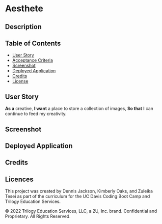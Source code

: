 # Aesthete

## Description 


## Table of Contents
- [User Story](#user-story)
- [Acceptance Criteria](#acceptance-criteria)
- [Screenshot](#screenshot)
- [Deployed Application](#deployed-app)
- [Credits](#credits)
- [License](#license)

## User Story 
**As a** creative, 
**I want** a place to store a collection of images,
**So that** I can continue to feed my creativity. 

## Screenshot

## Deployed Application

## Credits 

## Licences 
This project was created by Dennis Jackson, Kimberly Oaks, and Zuleika Tesei as part of the curriculum for the UC Davis Coding Boot Camp and Trilogy Education Services.

© 2022 Trilogy Education Services, LLC, a 2U, Inc. brand. Confidential and Proprietary. All Rights Reserved.